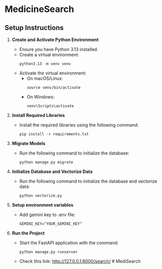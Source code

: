 # MedicineSearch

## Setup Instructions

1. **Create and Activate Python Environment**
   - Ensure you have Python 3.13 installed.
   - Create a virtual environment:
     ```
     python3.13 -m venv venv
     ```
   - Activate the virtual environment:
     - On macOS/Linux:
       ```
       source venv/bin/activate
       ```
     - On Windows:
       ```
       venv\Scripts\activate
       ```

2. **Install Required Libraries**
   - Install the required libraries using the following command:
     ```
     pip install -r requirements.txt
     ```

3. **Migrate Models**
   - Run the following command to initialize the database:
      ```
      python manage.py migrate
      ```

4. **Initialize Database and Vectorize Data**
   - Run the following command to initialize the database and vectorize data:
      ```
      python vectorize.py
      ```

5. **Setup environment variables**
   - Add gemini key to .env file:
      ```
      GEMINI_KEY="YOUR_GEMINI_KEY"
      ``` 

6. **Run the Project**
   - Start the FastAPI application with the command:
     ```
     python manage.py runserver
     ```

   - Check this link: http://127.0.0.1:8000/search/ #   M e d i S e a r c h  
 